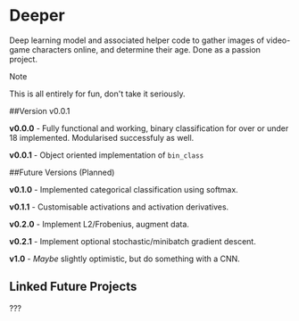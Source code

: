# Deeper
Deep learning model and associated helper code to gather images of video-game characters online, and determine their age. Done as a passion project.

> [!NOTE]
> This is all entirely for fun, don't take it seriously.

##Version v0.0.1

**v0.0.0** - Fully functional and working, binary classification for over or under 18 implemented. Modularised successfuly as well.

**v0.0.1** - Object oriented implementation of ```bin_class```

##Future Versions (Planned)

**v0.1.0** - Implemented categorical classification using softmax.

**v0.1.1** - Customisable activations and activation derivatives.

**v0.2.0** - Implement L2/Frobenius, augment data.

**v0.2.1** - Implement optional stochastic/minibatch gradient descent.

**v1.0** - *Maybe* slightly optimistic, but do something with a CNN.

## Linked Future Projects

???
